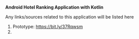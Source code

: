 **Android Hotel Ranking Application with Kotlin**

Any links/sources related to this application will be listed here

1. Prototype: https://bit.ly/37Rqwsm
2.
